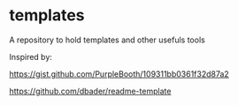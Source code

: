 # templates
A repository to hold templates and other usefuls tools

Inspired by:

https://gist.github.com/PurpleBooth/109311bb0361f32d87a2

https://github.com/dbader/readme-template
